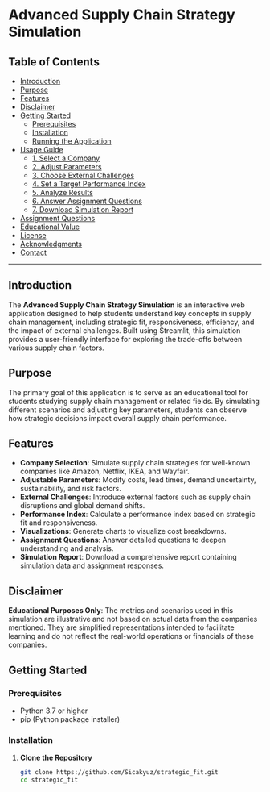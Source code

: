 # Advanced Supply Chain Strategy Simulation

## Table of Contents
- [Introduction](#introduction)
- [Purpose](#purpose)
- [Features](#features)
- [Disclaimer](#disclaimer)
- [Getting Started](#getting-started)
  - [Prerequisites](#prerequisites)
  - [Installation](#installation)
  - [Running the Application](#running-the-application)
- [Usage Guide](#usage-guide)
  - [1. Select a Company](#1-select-a-company)
  - [2. Adjust Parameters](#2-adjust-parameters)
  - [3. Choose External Challenges](#3-choose-external-challenges)
  - [4. Set a Target Performance Index](#4-set-a-target-performance-index)
  - [5. Analyze Results](#5-analyze-results)
  - [6. Answer Assignment Questions](#6-answer-assignment-questions)
  - [7. Download Simulation Report](#7-download-simulation-report)
- [Assignment Questions](#assignment-questions)
- [Educational Value](#educational-value)
- [License](#license)
- [Acknowledgments](#acknowledgments)
- [Contact](#contact)

---

## Introduction

The **Advanced Supply Chain Strategy Simulation** is an interactive web application designed to help students understand key concepts in supply chain management, including strategic fit, responsiveness, efficiency, and the impact of external challenges. Built using Streamlit, this simulation provides a user-friendly interface for exploring the trade-offs between various supply chain factors.

## Purpose

The primary goal of this application is to serve as an educational tool for students studying supply chain management or related fields. By simulating different scenarios and adjusting key parameters, students can observe how strategic decisions impact overall supply chain performance.

## Features

- **Company Selection**: Simulate supply chain strategies for well-known companies like Amazon, Netflix, IKEA, and Wayfair.
- **Adjustable Parameters**: Modify costs, lead times, demand uncertainty, sustainability, and risk factors.
- **External Challenges**: Introduce external factors such as supply chain disruptions and global demand shifts.
- **Performance Index**: Calculate a performance index based on strategic fit and responsiveness.
- **Visualizations**: Generate charts to visualize cost breakdowns.
- **Assignment Questions**: Answer detailed questions to deepen understanding and analysis.
- **Simulation Report**: Download a comprehensive report containing simulation data and assignment responses.

## Disclaimer

**Educational Purposes Only**: The metrics and scenarios used in this simulation are illustrative and not based on actual data from the companies mentioned. They are simplified representations intended to facilitate learning and do not reflect the real-world operations or financials of these companies.

## Getting Started

### Prerequisites

- Python 3.7 or higher
- pip (Python package installer)

### Installation

1. **Clone the Repository**

   ```bash
   git clone https://github.com/Sicakyuz/strategic_fit.git
   cd strategic_fit
